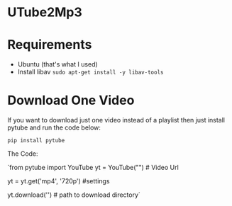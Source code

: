 # UTube2Mp3

# Requirements
* Ubuntu (that's what I used)
* Install libav
`sudo apt-get install -y libav-tools`

# Download One Video

If you want to download just one video instead of a playlist then just install pytube and run the code below:

`pip install pytube`

The Code:

`from pytube import YouTube
yt = YouTube("") # Video Url

yt = yt.get('mp4', '720p') #settings

yt.download('') # path to download directory`
